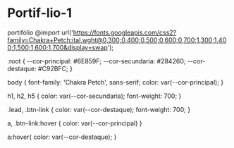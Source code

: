 # Portif-lio-1
portifólio
@import url('https://fonts.googleapis.com/css2?family=Chakra+Petch:ital,wght@0,300;0,400;0,500;0,600;0,700;1,300;1,400;1,500;1,600;1,700&display=swap');

:root {
    --cor-principal: #6E859F;
    --cor-secundaria: #284260;
    --cor-destaque: #C92BFC;
}

body {
    font-family: 'Chakra Petch', sans-serif;
    color: var(--cor-principal);
}

h1, h2, h5 {
    color: var(--cor-secundaria);
    font-weight: 700;
}

.lead, .btn-link {
    color: var(--cor-destaque);
    font-weight: 700;
}

a, .btn-link:hover {
    color: var(--cor-principal)
}

a:hover{
    color: var(--cor-destaque);
}
